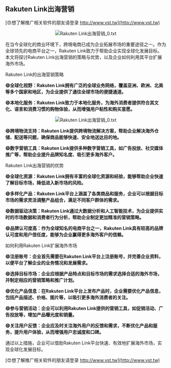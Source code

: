 ## **Rakuten Link出海营销**

[😍想了解推广相关软件的朋友请登录 http://www.vst.tw](http://www.vst.tw)

 <center><img src="https://vst.tw/MP4/tuiguang/png/8.png" alt="Rakuten Link出海营销_0.txt"></center>

在当今全球化的商业环境下，跨境电商已成为企业拓展市场的重要途径之一。作为全球领先的电商平台之一，Rakuten Link致力于帮助企业实现全球化发展目标。本文将探讨Rakuten Link出海营销的策略与优势，以及企业如何利用其平台扩展海外市场。

Rakuten Link的出海营销策略

**😄全球化视野：Rakuten Link拥有广泛的全球业务网络，覆盖亚洲、欧洲、北美等多个国家和地区，为企业提供了通往全球市场的便捷通道。**

**😄本地化服务：Rakuten Link致力于本地化服务，为海外消费者提供符合其文化、语言和消费习惯的购物体验，从而增强用户粘性和购买意愿。**

 <center><img src="https://vst.tw/MP4/tuiguang/png/5.png" alt="Rakuten Link出海营销_0.txt"></center>

**😄跨境物流支持：Rakuten Link提供跨境物流解决方案，帮助企业解决海外仓储、配送等问题，确保商品能够快速、安全地送达目的地。**

**😄数字营销工具：Rakuten Link提供多种数字营销工具，如广告投放、社交媒体推广等，帮助企业提升品牌知名度、吸引更多海外客户。**

Rakuten Link出海营销的优势

**😄全球化资源：Rakuten Link拥有丰富的全球化资源和经验，能够帮助企业快速了解目标市场，降低进入新市场的风险。**

**😄多样化产品：Rakuten Link平台上涵盖了各类商品和服务，企业可以根据目标市场的需求灵活调整产品组合，满足不同客户群体的需求。**

**😄数据驱动决策：Rakuten Link通过大数据分析和人工智能技术，为企业提供实时的市场数据和消费者行为分析，帮助企业制定更加精准的营销策略。**

**😄品牌认可度高：作为全球知名的电商平台之一，Rakuten Link具有较高的品牌认可度和用户信任度，能够为企业赢得更多海外客户的信赖。**

如何利用Rakuten Link扩展海外市场

**😄注册账号：企业首先需要在Rakuten Link平台上注册账号，并完善企业资料，以便平台了解企业的业务情况和发展需求。**

**😄选择目标市场：企业应根据产品特点和目标市场的需求选择合适的海外市场，并制定相应的营销策略和推广计划。**

**😄优化产品信息：在Rakuten Link平台上发布产品时，企业需要优化产品信息，包括产品描述、价格、图片等，以吸引更多海外消费者的关注。**

**😄参与营销活动：企业可以利用Rakuten Link提供的营销工具，如促销活动、广告投放等，增加产品曝光度和销量。**

**😄关注用户反馈：企业应及时关注海外用户的反馈和需求，不断优化产品和服务，提升用户体验，从而增强用户忠诚度和口碑。**

通过以上措施，企业可以借助Rakuten Link平台快速、有效地扩展海外市场，实现全球化发展目标。

[😍想了解推广相关软件的朋友请登录 http://www.vst.tw](http://www.vst.tw)



